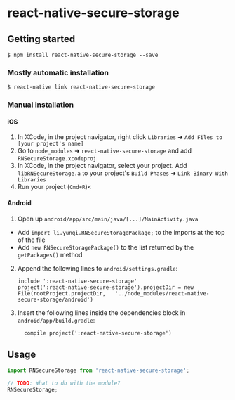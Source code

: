 
# react-native-secure-storage

## Getting started

`$ npm install react-native-secure-storage --save`

### Mostly automatic installation

`$ react-native link react-native-secure-storage`

### Manual installation


#### iOS

1. In XCode, in the project navigator, right click `Libraries` ➜ `Add Files to [your project's name]`
2. Go to `node_modules` ➜ `react-native-secure-storage` and add `RNSecureStorage.xcodeproj`
3. In XCode, in the project navigator, select your project. Add `libRNSecureStorage.a` to your project's `Build Phases` ➜ `Link Binary With Libraries`
4. Run your project (`Cmd+R`)<

#### Android

1. Open up `android/app/src/main/java/[...]/MainActivity.java`
  - Add `import li.yunqi.RNSecureStoragePackage;` to the imports at the top of the file
  - Add `new RNSecureStoragePackage()` to the list returned by the `getPackages()` method
2. Append the following lines to `android/settings.gradle`:
  	```
  	include ':react-native-secure-storage'
  	project(':react-native-secure-storage').projectDir = new File(rootProject.projectDir, 	'../node_modules/react-native-secure-storage/android')
  	```
3. Insert the following lines inside the dependencies block in `android/app/build.gradle`:
  	```
      compile project(':react-native-secure-storage')
  	```


## Usage
```javascript
import RNSecureStorage from 'react-native-secure-storage';

// TODO: What to do with the module?
RNSecureStorage;
```
  